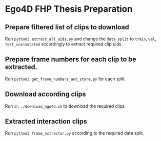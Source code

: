 # Ego4D FHP Thesis Preparation

## Prepare filtered list of clips to download
Run `python3 extract_all_uids.py` and change the `data_split` to `train`, `val`, `test_unannotated` accordingly to extract required clip uids.

## Prepare frame numbers for each clip to be extracted.
Run `python3 get_frame_numbers_and_store.py` for each split.

## Download according clips
Run `sh ./download_ego4d.sh` to download the required clips.

## Extracted interaction clips
Run `python3 frame_extractor.py` according to the required data split.
